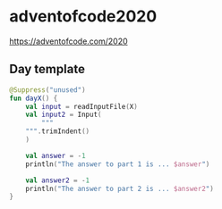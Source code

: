 # adventofcode2020
https://adventofcode.com/2020

## Day template

```kotlin
@Suppress("unused")
fun dayX() {
    val input = readInputFile(X)
    val input2 = Input(
        """
    """.trimIndent()
    )

    val answer = -1
    println("The answer to part 1 is ... $answer")

    val answer2 = -1
    println("The answer to part 2 is ... $answer2")
}
```
